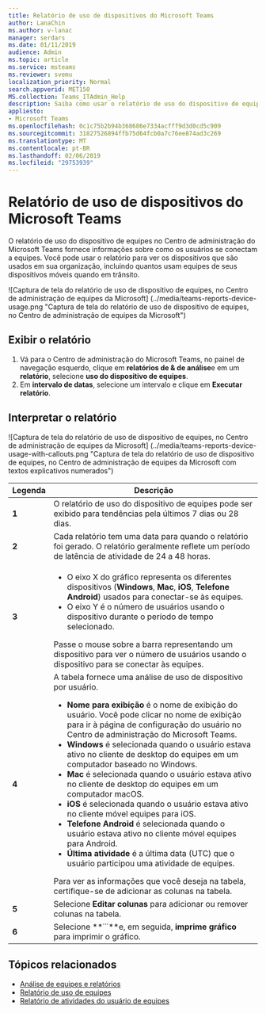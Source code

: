```yaml
---
title: Relatório de uso de dispositivos do Microsoft Teams
author: LanaChin
ms.author: v-lanac
manager: serdars
ms.date: 01/11/2019
audience: Admin
ms.topic: article
ms.service: msteams
ms.reviewer: svemu
localization_priority: Normal
search.appverid: MET150
MS.collection: Teams_ITAdmin_Help
description: Saiba como usar o relatório de uso do dispositivo de equipes no Centro de administração do Microsoft Teams para ver como os usuários em sua organização se conectam a equipes.
appliesto:
- Microsoft Teams
ms.openlocfilehash: 0c1c75b2b94b368686e7334acfff9d3d0cd5c909
ms.sourcegitcommit: 31827526894ffb75d64fcb0a7c76ee874ad3c269
ms.translationtype: MT
ms.contentlocale: pt-BR
ms.lasthandoff: 02/06/2019
ms.locfileid: "29753939"
---
```

# <a name="microsoft-teams-device-usage-report"></a>Relatório de uso de dispositivos do Microsoft Teams

O relatório de uso do dispositivo de equipes no Centro de administração do Microsoft Teams fornece informações sobre como os usuários se conectam a equipes. Você pode usar o relatório para ver os dispositivos que são usados em sua organização, incluindo quantos usam equipes de seus dispositivos móveis quando em trânsito.  

![Captura de tela do relatório de uso de dispositivo de equipes, no Centro de administração de equipes da Microsoft] (../media/teams-reports-device-usage.png "Captura de tela do relatório de uso de dispositivo de equipes, no Centro de administração de equipes da Microsoft")

## <a name="view-the-report"></a>Exibir o relatório

1. Vá para o Centro de administração do Microsoft Teams, no painel de navegação esquerdo, clique em **relatórios de & de análise**e em um **relatório**, selecione **uso do dispositivo de equipes**. 
2. Em **intervalo de datas**, selecione um intervalo e clique em **Executar relatório**. 

## <a name="interpret-the-report"></a>Interpretar o relatório

![Captura de tela do relatório de uso de dispositivo de equipes, no Centro de administração de equipes da Microsoft] (../media/teams-reports-device-usage-with-callouts.png "Captura de tela do relatório de uso de dispositivo de equipes, no Centro de administração de equipes da Microsoft com textos explicativos numerados")

|Legenda |Descrição  |
|--------|-------------|
|**1**   |O relatório de uso do dispositivo de equipes pode ser exibido para tendências pela últimos 7 dias ou 28 dias.  |
|**2**   |Cada relatório tem uma data para quando o relatório foi gerado. O relatório geralmente reflete um período de latência de atividade de 24 a 48 horas. |
|**3**   |<ul><li>O eixo X do gráfico representa os diferentes dispositivos (**Windows**, **Mac**, **iOS**, **Telefone Android**) usados para conectar-se às equipes. </li><li>O eixo Y é o número de usuários usando o dispositivo durante o período de tempo selecionado.</li> </ul>Passe o mouse sobre a barra representando um dispositivo para ver o número de usuários usando o dispositivo para se conectar às equipes.|
|**4**   |A tabela fornece uma análise de uso de dispositivo por usuário. <ul><li>**Nome para exibição** é o nome de exibição do usuário. Você pode clicar no nome de exibição para ir à página de configuração do usuário no Centro de administração do Microsoft Teams. </li><li>**Windows** é selecionada quando o usuário estava ativo no cliente de desktop do equipes em um computador baseado no Windows.</li><li>**Mac** é selecionada quando o usuário estava ativo no cliente de desktop do equipes em um computador macOS. </li> <li>**iOS** é selecionada quando o usuário estava ativo no cliente móvel equipes para iOS.</li><li>**Telefone Android** é selecionada quando o usuário estava ativo no cliente móvel equipes para Android. <li>**Última atividade** é a última data (UTC) que o usuário participou uma atividade de equipes.</li> </ul> Para ver as informações que você deseja na tabela, certifique-se de adicionar as colunas na tabela. |
|**5**   |Selecione **Editar colunas** para adicionar ou remover colunas na tabela. |
|**6**   |Selecione **˙˙˙**e, em seguida, **imprime gráfico** para imprimir o gráfico. |

## <a name="related-topics"></a>Tópicos relacionados
- [Análise de equipes e relatórios](teams-reporting-reference.md)
- [Relatório de uso de equipes](teams-usage-report.md)
- [Relatório de atividades do usuário de equipes](user-activity-report.md)